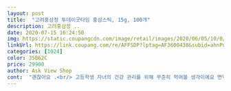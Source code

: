 ```yaml
---
layout: post 
title:  "고려홍삼정 투데이굿타임 홍삼스틱, 15g, 100개" 
description: 고려홍삼정 ..
date: 2020-07-15 16:24:50 
img: https://static.coupangcdn.com/image/retail/images/2020/06/05/10/0/926801f1-e697-4eac-a339-fbdd79775f25.jpg 
linkUrl: https://link.coupang.com/re/AFFSDP?lptag=AF3600438&subid=ahnPublicAsk&pageKey=1665126931&itemId=2837285386&vendorItemId=70826685497&traceid=V0-113-f9492a5fad4cbfaf 
categories: [1024] 
color: 35B62C 
price: 29900 
author: Ask View Shop 
cont:  "괜찮아요 .<br/> 고등학생 자녀의 건강 관리를 위해 꾸준히 먹여볼 생각이예요 면역력 향상에 도움이 되었으면 해요<br/>요즘 자주 피곤한거같아서 저렴하게 구매했어요 하루 한포 아낌없이 먹기좋고 기타 성분이나 함량도 나쁘진않은거같아요<br/>홍삼이 면역력에 좋다고해서 먹을려고 구매했어요.<br/>많이쓰지않아서좋네요.<br/>포장이 진짜 맘에들어요.<br/>.<br/>친구들에게  말해줘야겠어요.<br/>.<br/>다먹고 또구매할께요^^<br/>" 
---
```


